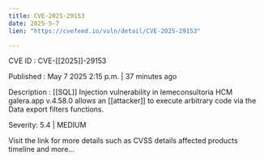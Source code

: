 ```yaml
---
title: CVE-2025-29153
date: 2025-5-7
lien: "https://cvefeed.io/vuln/detail/CVE-2025-29153"

---
```


CVE ID : CVE-[[2025]]-29153

Published :  May 7
2025
2:15 p.m. | 37 minutes ago

Description :  [[SQL]] Injection vulnerability in lemeconsultoria HCM galera.app v.4.58.0 allows an  [[attacker]] to execute arbitrary code via the Data export
filters functions.

Severity: 5.4 | MEDIUM

Visit the link for more details
such as CVSS details
affected products
timeline
and more...

